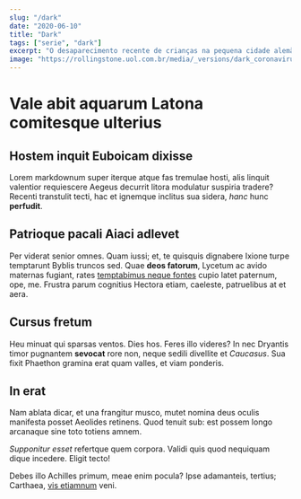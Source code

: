 ```yaml
---
slug: "/dark"
date: "2020-06-10"
title: "Dark"
tags: ["serie", "dark"]
excerpt: "O desaparecimento recente de crianças na pequena cidade alemã de Winden remete a acontecimentos idênticos ocorridos há 33 anos e 66 anos e coloca quatro famílias no centro de uma teia de mistérios envolvendo uma misteriosa caverna, uma usina nuclear suspeita e um estranho homem recém-chegado na cidade."
image: "https://rollingstone.uol.com.br/media/_versions/dark_coronavirus_div_netflix_widelg.jpg"
---
```


# Vale abit aquarum Latona comitesque ulterius

## Hostem inquit Euboicam dixisse

Lorem markdownum super iterque atque fas tremulae hosti, alis linquit valentior
requiescere Aegeus decurrit litora modulatur suspiria tradere? Recenti
transtulit tecti, hac et ignemque inclitus sua sidera, _hanc_ hunc **perfudit**.

## Patrioque pacali Aiaci adlevet

Per viderat senior omnes. Quam iussi; et, te quisquis dignabere Ixione turpe
temptarunt Byblis truncos sed. Quae **deos fatorum**, Lycetum ac avido maternas
fugiant, rates [temptabimus neque fontes](http://www.est.com/robora) cupio latet
paternum, ope, me. Frustra parum cognitius Hectora etiam, caeleste, patruelibus
at et aera.

## Cursus fretum

Heu minuat qui sparsas ventos. Dies hos. Feres illo videres? In nec Dryantis
timor pugnantem **sevocat** rore non, neque sedili divellite et _Caucasus_. Sua
fixit Phaethon gramina erat quam valles, et viam ponderis.

## In erat

Nam ablata dicar, et una frangitur musco, mutet nomina deus oculis manifesta
posset Aeolides retinens. Quod tenuit sub: est possem longo arcanaque sine toto
totiens amnem.

_Supponitur esset_ refertque quem corpora. Validi quis quod nequiquam dique
incedere. Eligit tecto!

Debes illo Achilles primum, meae enim pocula? Ipse adamanteis, tertius;
Carthaea, [vis etiamnum](http://carior.com/) veni.

